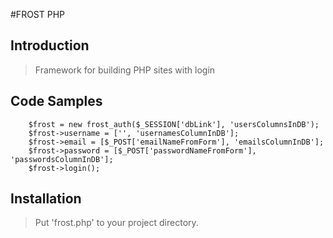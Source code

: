 #FROST PHP

## Introduction

> Framework for building PHP sites with login

## Code Samples

        $frost = new frost_auth($_SESSION['dbLink'], 'usersColumnsInDB');
        $frost->username = ['', 'usernamesColumnInDB'];
        $frost->email = [$_POST['emailNameFromForm'], 'emailsColumnInDB'];
        $frost->password = [$_POST['passwordNameFromForm'], 'passwordsColumnInDB'];
        $frost->login();

## Installation

> Put 'frost.php' to your project directory. 
